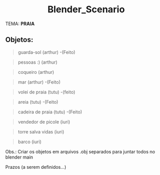 <div align="center">

# Blender_Scenario

</div>

TEMA: **PRAIA**

## Objetos:

> guarda-sol (arthur)   -(Feito)

> pessoas :) (arthur)

> coqueiro (arthur)

> mar (arthur)  -(Feito)


> volei de praia (tutu) -(feito)

> areia (tutu)  -(Feito)

> cadeira de praia (tutu)   -(Feito)


> vendedor de picole (iuri)

> torre salva vidas (iuri)

> barco (iuri)


Obs.: Criar os objetos em arquivos .obj separados para juntar todos no blender main

Prazos (a serem definidos...)
